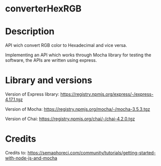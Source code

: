 # converterHexRGB

# Description

API wich convert RGB color to Hexadecimal and vice versa.

Implementing an API which works through Mocha library for testing the software, the APIs are written using express.

# Library and versions

Version of Express library: https://registry.npmjs.org/express/-/express-4.17.1.tgz

Version of Mocha: https://registry.npmjs.org/mocha/-/mocha-3.5.3.tgz

Version of Chai: https://registry.npmjs.org/chai/-/chai-4.2.0.tgz

# Credits

Credits to: https://semaphoreci.com/community/tutorials/getting-started-with-node-js-and-mocha
